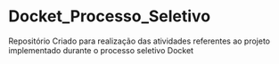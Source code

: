 # Docket_Processo_Seletivo

Repositório Criado para realização das atividades referentes ao projeto implementado durante o processo seletivo Docket
